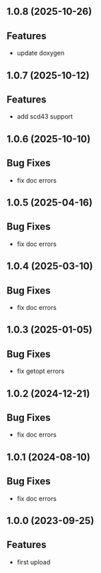 ## 1.0.8 (2025-10-26)

## Features

- update doxygen

## 1.0.7 (2025-10-12)

## Features

- add scd43 support

## 1.0.6 (2025-10-10)

## Bug Fixes

- fix doc errors

## 1.0.5 (2025-04-16)

## Bug Fixes

- fix doc errors

## 1.0.4 (2025-03-10)

## Bug Fixes

- fix doc errors

## 1.0.3 (2025-01-05)

## Bug Fixes

- fix getopt errors

## 1.0.2 (2024-12-21)

## Bug Fixes

- fix doc errors

## 1.0.1 (2024-08-10)

## Bug Fixes

- fix doc errors

## 1.0.0 (2023-09-25)

## Features

- first upload